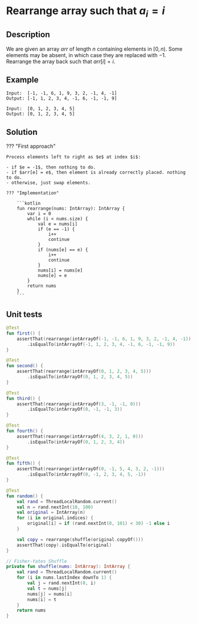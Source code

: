 # Rearrange array such that $a_i = i$

## Description

We are given an array $arr$ of length $n$ containing elements in $[0, n)$. Some elements may be absent, in which case they are replaced with $-1$. Rearrange the array back such that $arr[i] = i$.

## Example

```
Input:  [-1, -1, 6, 1, 9, 3, 2, -1, 4, -1]
Output: [-1, 1, 2, 3, 4, -1, 6, -1, -1, 9]

Input:  [0, 1, 2, 3, 4, 5]
Output: [0, 1, 2, 3, 4, 5]
```

## Solution

??? "First approach"

	Process elements left to right as $e$ at index $i$:

	- if $e = -1$, then nothing to do.
	- if $arr[e] = e$, then element is already correctly placed. nothing to do.
	- otherwise, just swap elements.

    ??? "Implementation"

		```kotlin 
		fun rearrange(nums: IntArray): IntArray {
			var i = 0
			while (i < nums.size) {
				val e = nums[i]
				if (e == -1) {
					i++
					continue
				}
				if (nums[e] == e) {
					i++
					continue
				}
				nums[i] = nums[e]
				nums[e] = e
			}
			return nums
		}
		```

## Unit tests

```kotlin
@Test
fun first() {
	assertThat(rearrange(intArrayOf(-1, -1, 6, 1, 9, 3, 2, -1, 4, -1)))
		.isEqualTo(intArrayOf(-1, 1, 2, 3, 4, -1, 6, -1, -1, 9))
}

@Test
fun second() {
	assertThat(rearrange(intArrayOf(0, 1, 2, 3, 4, 5)))
		.isEqualTo(intArrayOf(0, 1, 2, 3, 4, 5))
}

@Test
fun third() {
	assertThat(rearrange(intArrayOf(3, -1, -1, 0)))
		.isEqualTo(intArrayOf(0, -1, -1, 3))
}

@Test
fun fourth() {
	assertThat(rearrange(intArrayOf(4, 3, 2, 1, 0)))
		.isEqualTo(intArrayOf(0, 1, 2, 3, 4))
}

@Test
fun fifth() {
	assertThat(rearrange(intArrayOf(0, -1, 5, 4, 3, 2, -1)))
		.isEqualTo(intArrayOf(0, -1, 2, 3, 4, 5, -1))
}

@Test
fun random() {
	val rand = ThreadLocalRandom.current()
	val n = rand.nextInt(10, 100)
	val original = IntArray(n)
	for (i in original.indices) {
		original[i] = if (rand.nextInt(0, 101) < 30) -1 else i
	}

	val copy = rearrange(shuffle(original.copyOf()))
	assertThat(copy).isEqualTo(original)
}

// Fisher-Yates Shuffle
private fun shuffle(nums: IntArray): IntArray {
	val rand = ThreadLocalRandom.current()
	for (i in nums.lastIndex downTo 1) {
		val j = rand.nextInt(0, i)
		val t = nums[j]
		nums[j] = nums[i]
		nums[i] = t
	}
	return nums
}
```



